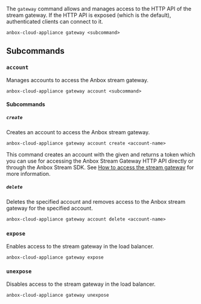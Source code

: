 The `gateway` command allows and manages access to the HTTP API of the stream gateway. If the HTTP API is exposed (which is the default), authenticated clients can connect to it.

    anbox-cloud-appliance gateway <subcommand>

## Subcommands

### `account`
Manages accounts to access the Anbox stream gateway.

    anbox-cloud-appliance gateway account <subcommand>

#### Subcommands

##### `create`
Creates an account to access the Anbox stream gateway.

    anbox-cloud-appliance gateway account create <account-name>

This command creates an account with the given <account-name> and returns a token which you can use for accessing the Anbox Stream Gateway HTTP API directly or through the Anbox Stream SDK. See [How to access the stream gateway](https://discourse.ubuntu.com/t/managing-stream-gateway-access/17784) for more information.

##### `delete`
Deletes the specified account and removes access to the Anbox stream gateway for the specified account.

    anbox-cloud-appliance gateway account delete <account-name>

### `expose`
Enables access to the stream gateway in the load balancer.

    anbox-cloud-appliance gateway expose

### `unexpose`
Disables access to the stream gateway in the load balancer.

    anbox-cloud-appliance gateway unexpose
